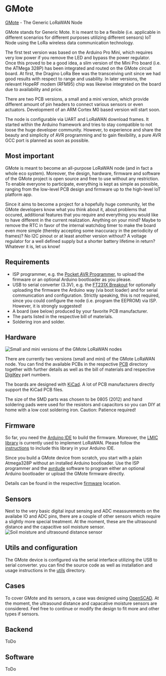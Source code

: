 # GMote
[GMote](https://digidev.de/gmote) - The Generic LoRaWAN Node

GMote stands for Generic Mote.
It is meant to be a flexible (i.e. applicable in different scenarios for different purposes utilizing different sensors) IoT Node using the LoRa wireless data communication technology. 

The first test version was based on the Arduino Pro Mini, which requires very low power if you remove the LED and bypass the power regulator.
Once this proved to be a good idea, a slim version of the Mini Pro board (i.e. the ATMega 328P) has been integrated and routed on the GMote circuit board.
At first, the Dragino LoRa Bee was the transceiving unit since we had good results with respect to range and usability.
In later versions, the relevant HopeRF modem (RFM95) chip was likewise integrated on the board due to availability and price. 

There are two PCB versions, a small and a mini version, which provide different amount of pin headers to connect various sensors or even actuators. 
Development of an ARM Cortex M0 based version will start soon.

The node is configurable via UART and LoRaWAN download frames.
It started within the Arduino framework and tries to stay compatible to not loose the huge developer community.
However, to experience and share the beauty and simplicity of AVR programming and to gain flexibility, a pure AVR GCC port is planned as soon as possible.

## Most important

GMote is meant to become an all-purpose LoRaWAN node (and in fact a whole eco system).
Moreover, the design, hardware, firmware and software of the GMote project is open source and free to use without any restriction.
To enable everyone to participate, everything is kept as simple as possible, ranging from the low-level PCB design and firmware up to the high-level IoT platform app.

Since it aims to become a project for a hopefully huge community, let the GMote developers know what you think about it, about problems that occured, additional features that you require and everything you would like to have different in the current realization. 
Anything on your mind?
Maybe to remove the RTC in favor of the internal watchdog timer to make the board even more simple (thereby accepting some inaccuracy in the periodicity of frames)? 
No I2C pinout or at least another version without?
A voltage regulator for a well defined supply but a shorter battery lifetime in return?
Whatever it is, let us know!

## Requirements

* ISP programmer, e.g. the [Pocket AVR Programmer](https://www.digikey.de/product-detail/de/sparkfun-electronics/PGM-09825/1568-1080-ND/5230949), to upload the firmware or an optional Arduino bootloader as you please.
* USB to serial converter (3.3V), e.g. the [FT231X Breakout](https://www.digikey.de/product-detail/de/sparkfun-electronics/BOB-13263/1568-1720-ND/7675364) for optionally uploading the firmware the Arduino way (via boot loader) and for serial communication and configuration. Strictly speaking, this is not required, since you could configure the node (i.e. program the EEPROM) via ISP. However, it is strongly suggested!
* A board (see below) produced by your favorite PCB manufacturer.
* The parts listed in the respective bill of materials.
* Soldering iron and solder.

## Hardware

![Small and mini versions of the GMote LoRaWAN nodes](https://www.digidev.de/gmote/img/pcb_ics_web02.jpg)

There are currently two versions (small and mini) of the GMote LoRaWAN node.
You can find the available PCBs in the respective [PCB](pcb) directory
together with further details as well as the bill of materials and respective [DigiKey](https://www.digikey.de/) part numbers.

The boards are designed with [KiCad](http://kicad-pcb.org/).
A lot of PCB manufacturers directly support the KiCad PCB files.

The size of the SMD parts was chosen to be 0805 (2012) and hand soldering pads were used for the resistors and capacitors so you can DIY at home with a low cost soldering iron.
Caution: Patience required!

## Firmware

So far, you need the [Arduino IDE](https://www.arduino.cc/en/Main/Software) to build the firmware.
Moreover, the [LMIC library](https://github.com/matthijskooijman/arduino-lmic) is currently used to implement LoRaWAN.
Please follow the [instructions](https://github.com/matthijskooijman/arduino-lmic/#Installing) to include this library in your Arduino IDE.

Since you build a GMote device from scratch, you start with a plain Atmega328P without an installed Arduino bootloader.
Use the ISP programmer and the [avrdude](https://www.nongnu.org/avrdude/) software to program either an optional Arduino bootloader or upload the GMote firmware directly.

Details can be found in the respective [firmware](firmware) location. 

## Sensors

Next to the very basic digital input sensing and ADC meassurements on the availabe IO and ADC pins, there are a couple of other sensors which require a slightly more special treatment.
At the moment, these are the ultrasound distance and the capacitive soil moisture sensor.
![Soil moisture and ultrasound distance sensor](https://www.digidev.de/gmote/img/sensors.jpg)

## Utils and configuration

The GMote device is configured via the serial interface utilizing the USB to serial converter.
you can find the source code as well as installation and usage instructions in the [utils](utils) directory.

## Cases

To cover GMote and its sensors, a case was designed using [OpenSCAD](http://www.openscad.org/).
At the moment, the ultrasound distance and capacative moisture sensors are considered.
Feel free to continue or modify the design to fit more and other types if sensors.

## Backend 

ToDo

## Software 

ToDo
